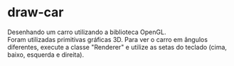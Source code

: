 # draw-car
Desenhando um carro utilizando a biblioteca OpenGL. <br>
Foram utilizadas primitivas gráficas 3D. Para ver o carro em ângulos diferentes, execute a classe "Renderer" e utilize as setas do teclado (cima, baixo, esquerda e direita).
